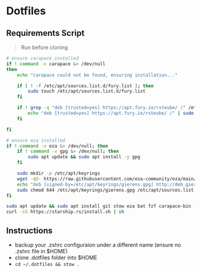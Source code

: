 # Dotfiles

## Requirements Script

> Run before cloning

```zsh
# ensure carapace installed
if ! command -v carapace &> /dev/null
then
    echo "carapace could not be found, ensuring installation..."

    if [ ! -f /etc/apt/sources.list.d/fury.list ]; then
        sudo touch /etc/apt/sources.list.d/fury.list
    fi

    if ! grep -q "deb [trusted=yes] https://apt.fury.io/rsteube/ /" /etc/apt/sources.list.d/fury.list; then
        echo "deb [trusted=yes] https://apt.fury.io/rsteube/ /" | sudo tee -a /etc/apt/sources.list.d/fury.list
    fi

fi

# ensure eza installed
if ! command -v eza &> /dev/null; then
    if ! command -v gpg &> /dev/null; then
        sudo apt update && sudo apt install -y gpg
    fi

    sudo mkdir -p /etc/apt/keyrings
    wget -qO- https://raw.githubusercontent.com/eza-community/eza/main/deb.asc | sudo gpg --dearmor -o /etc/apt/keyrings/gierens.gpg
    echo "deb [signed-by=/etc/apt/keyrings/gierens.gpg] http://deb.gierens.de stable main" | sudo tee /etc/apt/sources.list.d/gierens.list
    sudo chmod 644 /etc/apt/keyrings/gierens.gpg /etc/apt/sources.list.d/gierens.list
fi

sudo apt update && sudo apt install git stow eza bat fzf carapace-bin -y
curl -sS https://starship.rs/install.sh | sh
```

## Instructions

- backup your .zshrc configuraion under a different name (ensure no .zshrc file in $HOME)
- clone .dotfiles folder into $HOME
- `cd ~/.dotfiles && stow .`
